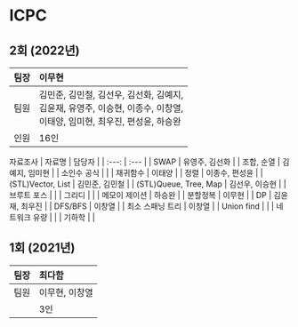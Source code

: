 # ICPC

## 2회 (2022년)
| 팀장 | 이무현 |
| :---: | :--- |
| 팀원 | 김민준, 김민철, 김선우, 김선화, 김예지,</br> 김윤재, 유영주, 이승현, 이종수, 이창열,</br> 이태양, 임미현, 최우진, 편성윤, 하승완|
| 인원 | 16인 |

자료조사
| 자료명 | 담당자 |
| :---: | :--- |
| SWAP | 유영주, 김선화 |
| 조합, 순열 | 김예지, 임미현 |
| 소인수 공식 |  |
| 재귀함수 | 이태양 |
| 정렬 | 이종수, 편성윤 |
| (STL)Vector, List | 김민준, 김민철 |
| (STL)Queue, Tree, Map | 김선우, 이승현 |
| 브루트 포스 |  |
| 그리디 |  |
| 메모이 제이션 | 하승완 |
| 분할정복 | 이무현 |
| DP | 김윤재, 최우진 |
| DFS/BFS | 이창열 |
| 최소 스패닝 트리 | 이창열 |
| Union find |  |
| 네트워크 유량 |  |
| 기하학 |  |

## 1회 (2021년)
| 팀장 | 최다함 |
| :---: | :--- |
| 팀원 | 이무현, 이창열 |
|  | 3인 |
